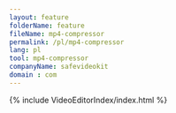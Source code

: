 ```yaml
---
layout: feature
folderName: feature
fileName: mp4-compressor
permalink: /pl/mp4-compressor
lang: pl
tool: mp4-compressor
companyName: safevideokit
domain : com
---
```


{% include VideoEditorIndex/index.html %}

   